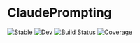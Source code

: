 # ClaudePrompting

[![Stable](https://img.shields.io/badge/docs-stable-blue.svg)](https://Kwang-Seuk.github.io/ClaudePrompting.jl/stable/)
[![Dev](https://img.shields.io/badge/docs-dev-blue.svg)](https://Kwang-Seuk.github.io/ClaudePrompting.jl/dev/)
[![Build Status](https://github.com/Kwang-Seuk/ClaudePrompting.jl/actions/workflows/CI.yml/badge.svg?branch=master)](https://github.com/Kwang-Seuk/ClaudePrompting.jl/actions/workflows/CI.yml?query=branch%3Amaster)
[![Coverage](https://codecov.io/gh/Kwang-Seuk/ClaudePrompting.jl/branch/master/graph/badge.svg)](https://codecov.io/gh/Kwang-Seuk/ClaudePrompting.jl)
